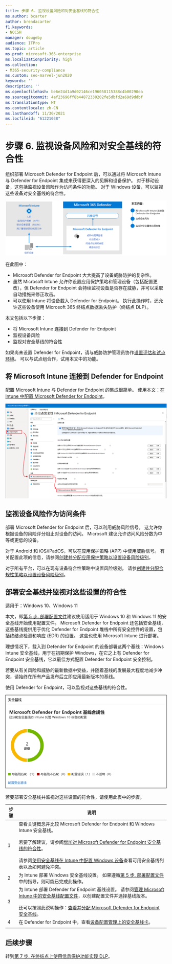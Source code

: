 ```yaml
---
title: 步骤 6. 监视设备风险和对安全基线的符合性
ms.author: bcarter
author: brendacarter
f1.keywords:
- NOCSH
manager: dougeby
audience: ITPro
ms.topic: article
ms.prod: microsoft-365-enterprise
ms.localizationpriority: high
ms.collection:
- M365-security-compliance
ms.custom: seo-marvel-jun2020
keywords: ''
description: ''
ms.openlocfilehash: be6e24d1a9d02146ce196058115388c4b00290ea
ms.sourcegitcommit: 4af23696ff8b44872330202fe5dbfd2a69d9ddbf
ms.translationtype: HT
ms.contentlocale: zh-CN
ms.lasthandoff: 11/30/2021
ms.locfileid: "61221038"
---
```

# <a name="step-6-monitor-device-risk-and-compliance-to-security-baselines"></a>步骤 6. 监视设备风险和对安全基线的符合性

组织部署 Microsoft Defender for Endpoint 后，可以通过将 Microsoft Intune 与 Defender for Endpoint 集成来获得更深入的见解和设备保护。 对于移动设备，这包括监视设备风险作为访问条件的功能。 对于 Windows 设备，可以监视这些设备对安全基线的符合性。 

![Defender for Endpoint 和 Microsoft Intune 集成图示](../media/devices/devices-defender-for-endpoint-steps.png#lightbox)

在此图中：
- Microsoft Defender for Endpoint 大大提高了设备威胁防护的复杂性。 
- 虽然 Microsoft Intune 允许你设置应用保护策略和管理设备（包括配置更改），但 Defender for Endpoint 会持续监视设备是否存在威胁，并可以采取自动措施来修正攻击。 
- 可以使用 Intune 将设备载入 Defender for Endpoint。 执行此操作时，还允许这些设备使用 Microsoft 365 终结点数据丢失防护（终结点 DLP）。

本文包括以下步骤：
- 将 Microsoft Intune 连接到 Defender for Endpoint
- 监视设备风险
- 监视对安全基线的符合性

如果尚未设置 Defender for Endpoint，请与威胁防护管理员协作[设置评估和试点环境](../security/defender/eval-defender-endpoint-overview.md)。 可以与试点组合作，试用本文中的功能。

## <a name="connect-microsoft-intune-to-defender-for-endpoint"></a>将 Microsoft Intune 连接到 Defender for Endpoint

配置 Microsoft Intune 与 Defender for Endpoint 的集成很简单。 使用本文：[在 Intune 中配置 Microsoft Defender for Endpoint](/mem/intune/protect/advanced-threat-protection-configure)。 

![将 Intune 连接到 Microsoft Defender for Endpoint](../media/devices/connect-intune-to-microsoft-defender.png#lightbox)

## <a name="monitor-device-risk-as-a-condition-for-access"></a>监视设备风险作为访问条件

部署 Microsoft Defender for Endpoint 后，可以利用威胁风险信号。 这允许你根据设备的风险评分阻止对设备的访问。 Microsoft 建议允许访问风险分数为中等或更低的设备。

对于 Android 和 iOS/iPadOS，可以在应用保护策略 (APP) 中使用威胁信号。 有关配置此项的信息，请参阅[创建并分配应用保护策略以设置设备风险级别](/mem/intune/protect/advanced-threat-protection-configure)。

对于所有平台，可以在现有设备符合性策略中设置风险级别。 请参[创建并分配合规性策略以设置设备风险级别](/mem/intune/protect/advanced-threat-protection-configure)。

## <a name="deploy-security-baselines-and-monitor-compliance-to-these-settings"></a>部署安全基线并监视对这些设置的符合性

适用于：Windows 10、Windows 11

本文，即[第 5 步. 部署配置文件](manage-devices-with-intune-configuration-profiles.md)建议使用适用于 Windows 10 和 Windows 11 的安全基线开始使用配置文件。 Microsoft Defender for Endpoint 还包括安全基线，这些基线提供用于优化 Defender for Endpoint 堆栈中所有安全控件的设置，包括终结点检测和响应 (EDR) 的设置。 这些也使用 Microsoft Intune 进行部署。

理想情况下，载入到 Defender for Endpoint 的设备部署这两个基线：Windows Intune 安全基线，用于在初期保护 Windows，在它之上有 Defender for Endpoint 安全基线，它以最佳方式配置 Defender for Endpoint 安全控制。

若要从有关风险和威胁的最新数据中受益，并随着基线的发展最大程度地减少冲突，请始终在所有产品发布后立即应用最新版本的基线。 

使用 Defender for Endpoint，可以监视对这些基线的符合性。 

![用于监视对安全基线符合性的卡](../media/devices/secconmgmt-baseline-card.png#lightbox)

若要部署安全基线并监视对这些设置的符合性，请使用此表中的步骤。


|步骤  |说明  |
|---------|---------|
|1     |查看关键概念并比较 Microsoft Defender for Endpoint 和 Windows Intune 安全基线。 <br><br>若要了解建议，请参阅[增加对 Microsoft Defender for Endpoint 安全基线的符合性](../security/defender-endpoint/configure-machines-security-baseline.md)。<br><br>请参阅[使用安全基线在 Intune 中配置 Windows 设备](/mem/intune/protect/security-baselines)查看可用安全基线列表以及如何避免冲突。         |
|2     |  为 Intune 部署 Windows 安全基线设置。 如果遵循[第 5 步. 部署配置文件](manage-devices-with-intune-configuration-profiles.md)中的指导，则可能已完成此操作。        |
|3    |  为 Intune 部署 Defender for Endpoint 基线设置。 请参阅[管理 Microsoft Intune 中的安全基线配置文件](/mem/intune/protect/security-baselines-configure)，以创建配置文件并选择基线版本。<br><br>还可以按照此说明操作：[查看并分配 Microsoft Defender for Endpoint 安全基线](../security/defender-endpoint/configure-machines-security-baseline.md#review-and-assign-the-microsoft-defender-for-endpoint-security-baseline)。     |
|4     | 在 Defender for Endpoint 中，查看[设备配置管理上的安全基线卡](../security/defender-endpoint/configure-machines.md)。          |
| | |

## <a name="next-steps"></a>后续步骤
转到[第 7 步. 在终结点上使用信息保护功能实现 DLP](manage-devices-with-intune-dlp-mip.md)。